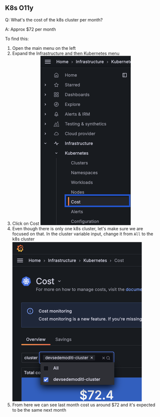 ## K8s O11y
Q: What's the cost of the k8s cluster per month?

A: Approx $72 per month

To find this:
  1. Open the main menu on the left
  1. Expand the Infrastructure and then Kubernetes menu
  1. Click on Cost
  ![Clusters](./images/3.8-k8s-olly-1.png)
  1. Even though there is only one k8s cluster, let's make sure we are focused on that. In the cluster variable input, change it from `All` to the k8s cluster
  ![Clusters](./images/3.8-k8s-olly-2.png)
  1. From here we can see last month cost us around $72 and it's expected to be the same next month
